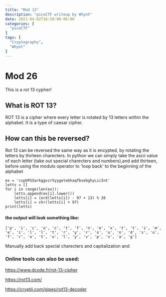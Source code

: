 ```yaml
---
title: "Mod 13"
description: "picoCTF writeup by Whynt"
date: 2021-04-02T16:58:00-06:00
categories: [
  "picoCTF"
]
tags: [
  "Cryptography",
  "Whynt"
]
---
```


# Mod 26
This is a rot 13 cypher!
## What is ROT 13?
ROT 13 is a cipher where every letter is rotated by 13 letters within the alphabet. It is a type of caesar cipher.
## How can this be reversed?
Rot 13 can be reversed the same way as it is encypted, by rotating the letters by thirteen charecters. In python we can simply take the ascii value of each letter (take out special charecters and numbers),and add thirteen, before using the modulo operator to 'loop back' to the beginning of the alphabet
```
ex = 'cvpbPGSarkggvzrVyygelebhaqfbsebghyLicInt'
letts = []
for i in range(len(ex)):
    letts.append(ex[i].lower())
    letts[i] = (ord(letts[i]) - 97 + 13) % 26 
    letts[i] = chr(letts[i] + 97)
print(letts)
```
#### the output will look something like:
```
['p', 'i', 'c', 'o', 'c', 't', 'f', 'n', 'e', 'x', 't', 't', 'i', 'm', 'e', 'i', 'l', 'l', 't', 'r', 'y', 'r', 'o', 'u', 'n', 'd', 's', 'o', 'f', 'r', 'o', 't', 'u', 'l', 'y', 'v', 'p', 'v', 'a', 'g']
```
Manually add back special charecters and capitalization and 
### Online tools can also be used: 

https://www.dcode.fr/rot-13-cipher

https://rot13.com/

https://cryptii.com/pipes/rot13-decoder
